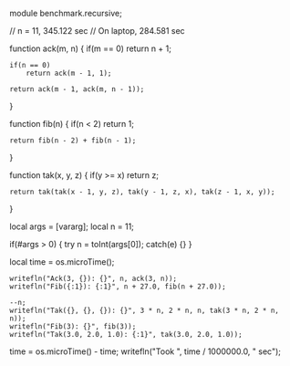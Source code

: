 module benchmark.recursive;

// n = 11, 345.122 sec
// On laptop, 284.581 sec

function ack(m, n)
{
	if(m == 0)
		return n + 1;

	if(n == 0)
		return ack(m - 1, 1);

	return ack(m - 1, ack(m, n - 1));
}

function fib(n)
{
	if(n < 2)
		return 1;

	return fib(n - 2) + fib(n - 1);
}

function tak(x, y, z)
{
	if(y >= x)
		return z;

	return tak(tak(x - 1, y, z), tak(y - 1, z, x), tak(z - 1, x, y));
}

local args = [vararg];
local n = 11;

if(#args > 0)
{
	try
		n = toInt(args[0]);
	catch(e) {}
}

local time = os.microTime();

	writefln("Ack(3, {}): {}", n, ack(3, n));
	writefln("Fib({:1}): {:1}", n + 27.0, fib(n + 27.0));

	--n;
	writefln("Tak({}, {}, {}): {}", 3 * n, 2 * n, n, tak(3 * n, 2 * n, n));
	writefln("Fib(3): {}", fib(3));
	writefln("Tak(3.0, 2.0, 1.0): {:1}", tak(3.0, 2.0, 1.0));

time = os.microTime() - time;
writefln("Took ", time / 1000000.0, " sec");